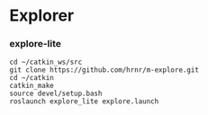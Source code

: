# Explorer

### explore-lite

`cd ~/catkin_ws/src`\
`git clone https://github.com/hrnr/m-explore.git`\
`cd ~/catkin`\
`catkin_make`\
`source devel/setup.bash`\
`roslaunch explore_lite explore.launch`
